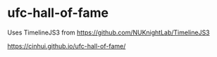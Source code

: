 # ufc-hall-of-fame

Uses TimelineJS3 from https://github.com/NUKnightLab/TimelineJS3

https://cinhui.github.io/ufc-hall-of-fame/
